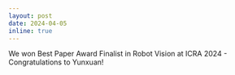 ```yaml
---
layout: post
date: 2024-04-05
inline: true
---
```


We won Best Paper Award Finalist in Robot Vision at ICRA 2024 - Congratulations to Yunxuan!